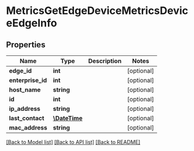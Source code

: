 # MetricsGetEdgeDeviceMetricsDeviceEdgeInfo

## Properties
Name | Type | Description | Notes
------------ | ------------- | ------------- | -------------
**edge_id** | **int** |  | [optional] 
**enterprise_id** | **int** |  | [optional] 
**host_name** | **string** |  | [optional] 
**id** | **int** |  | [optional] 
**ip_address** | **string** |  | [optional] 
**last_contact** | [**\DateTime**](\DateTime.md) |  | [optional] 
**mac_address** | **string** |  | [optional] 

[[Back to Model list]](../README.md#documentation-for-models) [[Back to API list]](../README.md#documentation-for-api-endpoints) [[Back to README]](../README.md)


